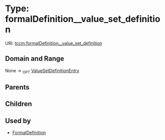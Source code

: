 
# Type: formalDefinition__value_set_definition




URI: [tccm:formalDefinition__value_set_definition](https://hotecosystem.org/tccm/formalDefinition__value_set_definition)


## Domain and Range

None ->  <sub>OPT</sub> [ValueSetDefinitionEntry](ValueSetDefinitionEntry.md)

## Parents


## Children


## Used by

 * [FormalDefinition](FormalDefinition.md)
